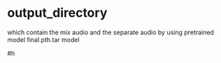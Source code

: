 # output_directory

which contain the mix audio and the separate audio 
by using pretrained model final.pth.tar model

#h

